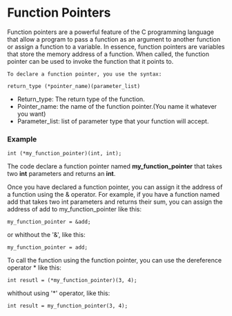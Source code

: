 # Function Pointers
Function pointers are a powerful feature of the C programming language that allow a program to pass a function as an argument to another function or assign a function to a variable. In essence, function pointers are variables that store the memory address of a function. When called, the function pointer can be used to invoke the function that it points to.

	To declare a function pointer, you use the syntax:

```
return_type (*pointer_name)(parameter_list)
```

- Return_type: The return type of the function.
- Pointer_name: the name of the function pointer.(You name it whatever you want)
- Parameter_list: list of parameter type that your function will accept.

### Example
```
int (*my_function_pointer)(int, int);
```

The code declare a function pointer named **my_function_pointer** that takes two **int** parameters and returns an **int**.


Once you have declared a function pointer, you can assign it the address of a function using the & operator. For example, if you have a function named add that takes two int parameters and returns their sum, you can assign the address of add to my_function_pointer like this:
```
my_function_pointer = &add;
```
or whithout the '&', like this:

```
my_function_pointer = add;
```
To call the function using the function pointer, you can use the dereference operator * like this:
```
int resutl = (*my_function_pointer)(3, 4);
```
whithout using '*' operator, like this:

```
int result = my_function_pointer(3, 4);
```

